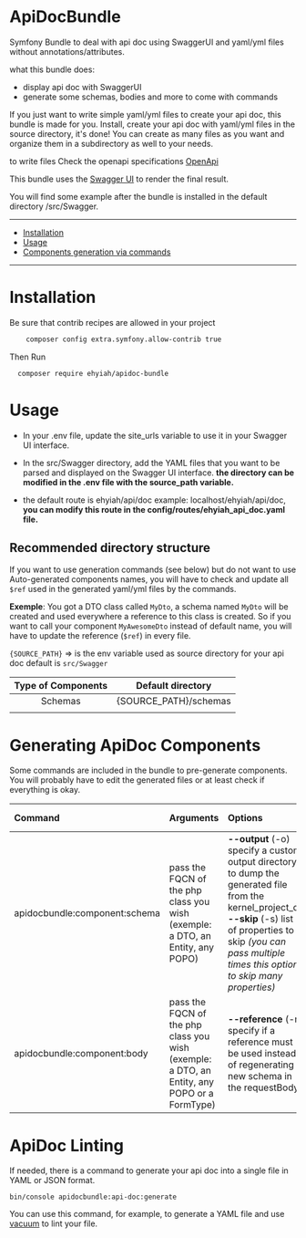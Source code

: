 # ApiDocBundle
Symfony Bundle to deal with api doc using SwaggerUI and yaml/yml files without annotations/attributes.

what this bundle does: 
- display api doc with SwaggerUI
- generate some schemas, bodies and more to come with commands

If you just want to write simple yaml/yml files to create your api doc, this bundle is made for you.
Install, create your api doc with yaml/yml files in the source directory, it's done!
You can create as many files as you want and organize them in a subdirectory as well to your needs.

to write files Check the openapi specifications [OpenApi](https://swagger.io/specification/v3/)

This bundle uses the [Swagger UI](https://swagger.io/tools/swagger-ui/) to render the final result.

You will find some example after the bundle is installed in the default directory /src/Swagger.

---
- [Installation](#installation)
- [Usage](#usage)
- [Components generation via commands](#generating-apidoc-components)
---


# Installation
Be sure that contrib recipes are allowed in your project 
```sh
    composer config extra.symfony.allow-contrib true
```

Then Run 
```sh
  composer require ehyiah/apidoc-bundle
```

# Usage
- In your .env file, update the site_urls variable to use it in your Swagger UI interface.

- In the src/Swagger directory, add the YAML files that you want to be parsed and displayed on the Swagger UI interface.
**the directory can be modified in the .env file with the source_path variable.**

- the default route is ehyiah/api/doc example: localhost/ehyiah/api/doc, **you can modify this route in the config/routes/ehyiah_api_doc.yaml file.**

## Recommended directory structure
If you want to use generation commands (see below) but do not want to use Auto-generated components names, 
you will have to check and update all ``$ref`` used in the generated yaml/yml files by the commands.

**Exemple**: You got a DTO class called ``MyDto``, a schema named ``MyDto`` will be created and used everywhere a reference to this class is created. 
So if you want to call your component ``MyAwesomeDto`` instead of default name, you will have to update the reference (``$ref``) in every file.

```{SOURCE_PATH}``` => is the env variable used as source directory for your api doc default is ```src/Swagger```

| Type of Components |   Default directory   |
|:------------------:|:---------------------:|
|      Schemas       | {SOURCE_PATH}/schemas |
|                    |                       |


# Generating ApiDoc Components
Some commands are included in the bundle to pre-generate components.
You will probably have to edit the generated files or at least check if everything is okay.

| Command                       | Arguments                                                                                   | Options                                                                                                                                                                                                                          | Generation type                                                                          |
|:------------------------------|:--------------------------------------------------------------------------------------------|:---------------------------------------------------------------------------------------------------------------------------------------------------------------------------------------------------------------------------------|:-----------------------------------------------------------------------------------------|
| apidocbundle:component:schema | pass the FQCN of the php class you wish (exemple: a DTO, an Entity, any POPO)               | **--output** (-o) specify a custom output directory to dump the generated file from the kernel_project_dir<br/> **--skip** (-s) list of properties to skip _(you can pass multiple times this option to skip many properties)_   | Generate a [schema](https://swagger.io/specification/v3/#schema-object)                  |
| apidocbundle:component:body   | pass the FQCN of the php class you wish (exemple: a DTO, an Entity, any POPO or a FormType) | **--reference** (-r) specify if a reference must be used instead of regenerating a new schema in the requestBody                                                                                                                 | Generate a [RequestBody](https://swagger.io/docs/specification/describing-request-body/) |


# ApiDoc Linting
If needed, there is a command to generate your api doc into a single file in YAML or JSON format.

``` bin/console apidocbundle:api-doc:generate ```

You can use this command, for example, to generate a YAML file and use [vacuum](https://quobix.com/vacuum/api/getting-started) to lint your file.
